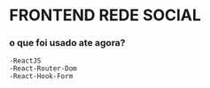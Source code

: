 # FRONTEND REDE SOCIAL



### o que foi usado ate agora?

    -ReactJS
    -React-Router-Dom
    -React-Hook-Form